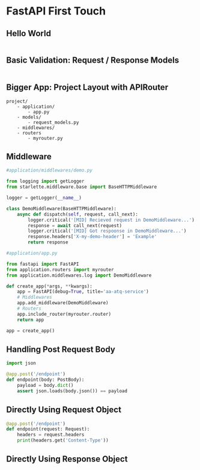 # FastAPI First Touch


## Hello World

```py

```


## Basic Validation: Request / Response Models

```py

```


## Bigger App: Project Layout with APIRouter

```
project/
    - application/
        - app.py
    - models/
        - request_models.py
    - middlewares/
    - routers
        - myrouter.py
```


## Middleware

```py
#application/middlewares/demo.py

from logging import getLogger
from starlette.middleware.base import BaseHTTPMiddleware

logger = getLogger(__name__)

class DemoMiddleware(BaseHTTPMiddleware):
    async def dispatch(self, request, call_next):
        logger.critical('[MID] Recieved request in DemoMiddleware...')
        response = await call_next(request)
        logger.critical('[MID] Got respoonse in DemoMiddleware...')
        response.headers['X-my-demo-header'] = 'Example'
        return response
```

```py
#application/app.py

from fastapi import FastAPI
from application.routers import myrouter
from application.middlewares.log import DemoMiddleware

def create_app(*args, **kwargs):
    app = FastAPI(debug=True, title='aa-atq-service')
    # Middlewares
    app.add_middleware(DemoMiddleware)
    # Routers
    app.include_router(myrouter.router)
    return app

app = create_app()
```

## Handling Post Request Body

```py
import json

@app.post('/endpoint')
def endpoint(body: PostBody):
    payload = body.dict()
    assert json.loads(body.json()) == payload
```

## Directly Using Request Object

```py
@app.post('/endpoint')
def endpoint(request: Request):
    headers = request.headers
    print(headers.get('Content-Type'))
```

## Directly Using Response Object

```py

```
